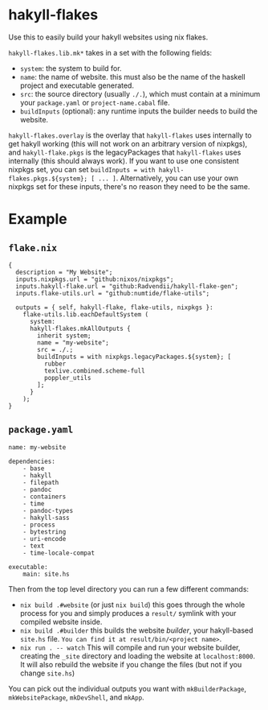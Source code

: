 # hakyll-flakes

Use this to easily build your hakyll websites using nix flakes.

`hakyll-flakes.lib.mk*` takes in a set with the following fields:

- `system`: the system to build for.
- `name`: the name of website. this must also be the name of the haskell project and executable generated.
- `src`: the source directory (usually `./.`), which must contain at a minimum your `package.yaml` or `project-name.cabal` file.
- `buildInputs` (optional): any runtime inputs the builder needs to build the website.

`hakyll-flakes.overlay` is the overlay that `hakyll-flakes` uses internally to get hakyll working (this will not work on an arbitrary version of nixpkgs), and `hakyll-flake.pkgs` is the legacyPackages that `hakyll-flakes` uses internally (this should always work). If you want to use one consistent nixpkgs set, you can set `buildInputs = with hakyll-flakes.pkgs.${system}; [ ... ]`. Alternatively, you can use your own nixpkgs set for these inputs, there's no reason they need to be the same.

# Example

## `flake.nix`
```
{
  description = "My Website";
  inputs.nixpkgs.url = "github:nixos/nixpkgs";
  inputs.hakyll-flake.url = "github:Radvendii/hakyll-flake-gen";
  inputs.flake-utils.url = "github:numtide/flake-utils";

  outputs = { self, hakyll-flake, flake-utils, nixpkgs }:
    flake-utils.lib.eachDefaultSystem (
      system:
      hakyll-flakes.mkAllOutputs {
        inherit system;
        name = "my-website";
        src = ./.;
        buildInputs = with nixpkgs.legacyPackages.${system}; [
          rubber
          texlive.combined.scheme-full
          poppler_utils
        ];
      }
    );
}
```

## `package.yaml`
```
name: my-website

dependencies:
    - base
    - hakyll
    - filepath
    - pandoc
    - containers
    - time
    - pandoc-types
    - hakyll-sass
    - process
    - bytestring
    - uri-encode
    - text
    - time-locale-compat

executable:
    main: site.hs
```

Then from the top level directory you can run a few different commands:

- `nix build .#website` (or just `nix build`) this goes through the whole process for you and simply produces a `result/` symlink with your compiled website inside.
- `nix build .#builder` this builds the website *builder*, your hakyll-based `site.hs` file. `You can find it at result/bin/<project name>`.
- `nix run . -- watch` This will compile and run your website builder, creating the `_site` directory and loading the website at `localhost:8000`. It will also rebuild the website if you change the files (but not if you change `site.hs`)

You can pick out the individual outputs you want with `mkBuilderPackage`, `mkWebsitePackage`, `mkDevShell`, and `mkApp`.
